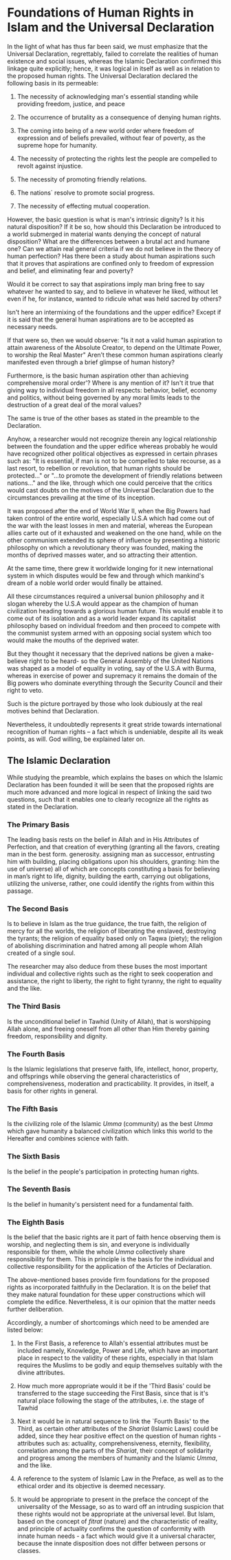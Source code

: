 Foundations of Human Rights in Islam and the Universal Declaration
==================================================================

In the light of what has thus far been said, we must emphasize that the
Universal Declaration, regrettably, failed to correlate the realities of
human existence and social issues, whereas the Islamic Declaration
confirmed this linkage quite explicitly; hence, it was logical in itself
as well as in relation to the proposed human rights. The Universal
Declaration declared the following basis in its permeable:

1. The necessity of acknowledging man's essential standing while
providing freedom, justice, and peace

2. The occurrence of brutality as a consequence of denying human rights.

3. The coming into being of a new world order where freedom of
expression and of beliefs prevailed, without fear of poverty, as the
supreme hope for humanity.

4. The necessity of protecting the rights lest the people are compelled
to revolt against injustice.

5. The necessity of promoting friendly relations.

6. The nations\` resolve to promote social progress.

7. The necessity of effecting mutual cooperation.

However, the basic question is what is man's intrinsic dignity? Is it
his natural disposition? If it be so, how should this Declaration be
introduced to a world submerged in material wants denying the concept of
natural disposition? What are the differences between a brutal act and
humane one? Can we attain real general criteria if we do not believe in
the theory of human perfection? Has there been a study about human
aspirations such that it proves that aspirations are confined only to
freedom of expression and belief, and eliminating fear and poverty?

Would it be correct to say that aspirations imply man bring free to say
whatever he wanted to say, and to believe in whatever he liked, without
let even if he, for instance, wanted to ridicule what was held sacred by
others?

Isn't here an intermixing of the foundations and the upper edifice?
Except if it is said that the general human aspirations are to be
accepted as necessary needs.

If that were so, then we would observe: "Is it not a valid human
aspiration to attain awareness of the Absolute Creator, to depend on the
Ultimate Power, to worship the Real Master" Aren’t these common human
aspirations clearly manifested even through a brief glimpse of human
history?

Furthermore, is the basic human aspiration other than achieving
comprehensive moral order'? Where is any mention of it? Isn't it true
that giving way to individual freedom in all respects: behavior, belief,
economy and politics, without being governed by any moral limits leads
to the destruction of a great deal of the moral values?

The same is true of the other bases as stated in the preamble to the
Declaration.

Anyhow, a researcher would not recognize therein any logical
relationship between the foundation and the upper edifice whereas
probably he would have recognized other political objectives as
expressed in certain phrases such as: "It is essential, if man is not to
be compelled to take recourse, as a last resort, to rebellion or
revolution, that human rights should be protected..." or "...to promote
the development of friendly relations between nations..." and the like,
through which one could perceive that the critics would cast doubts on
the motives of the Universal Declaration due to the circumstances
prevailing at the time of its inception.

It was proposed after the end of World War II, when the Big Powers had
taken control of the entire world, especially U.S.A which had come out
of the war with the least losses in men and material, whereas the
European allies carte out of it exhausted and weakened on the one hand,
while on the other communism extended its sphere of influence by
presenting a historic philosophy on which a revolutionary theory was
founded, making the months of deprived masses water, and so attracting
their attention.

At the same time, there grew it worldwide longing for it new
international system in which disputes would be few and through which
mankind's dream of a noble world order would finally be attained.

All these circumstances required a universal bunion philosophy and it
slogan whereby the U.S.A would appear as the champion of human
civilization heading towards a glorious human future. This would enable
it to come out of its isolation and as a world leader expand its
capitalist philosophy based on individual freedom and then proceed to
compete with the communist system armed with an opposing social system
which too would make the mouths of the deprived water.

But they thought it necessary that the deprived nations be given a
make-believe right to be heard- so the General Assembly of the United
Nations was shaped as a model of equality in voting, say of the U.S.A
with Burma, whereas in exercise of power and supremacy it remains the
domain of the Big powers who dominate everything through the Security
Council and their right to veto.

Such is the picture portrayed by those who look dubiously at the real
motives behind that Declaration.

Nevertheless, it undoubtedly represents it great stride towards
international recognition of human rights – a fact which is undeniable,
despite all its weak points, as will. God willing, be explained later
on.

The Islamic Declaration
-----------------------

While studying the preamble, which explains the bases on which the
Islamic Declaration has been founded it will be seen that the proposed
rights are much more advanced and more logical in respect of linking the
said two questions, such that it enables one to clearly recognize all
the rights as stated in the Declaration.

### The Primary Basis

The leading basis rests on the belief in Allah and in His Attributes of
Perfection, and that creation of everything (granting all the favors,
creating man in the best form. generosity. assigning man as successor,
entrusting him with building, placing obligations upon his shoulders,
granting: him the use of universe) all of which are concepts
constituting a basis for believing in man’s right to life, dignity,
building the earth, carrying out obligations, utilizing the universe,
rather, one could identify the rights from within this passage.

### The Second Basis

Is to believe in Islam as the true guidance, the true faith, the
religion of mercy for all the worlds, the religion of liberating the
enslaved, destroying the tyrants; the religion of equality based only on
Taqwa (piety); the religion of abolishing discrimination and hatred
among all people whom Allah created of a single soul.

The researcher may also deduce from these buses the most important
individual and collective rights such as the right to seek cooperation
and assistance, the right to liberty, the right to fight tyranny, the
right to equality and the like.

### The Third Basis

Is the unconditional belief in Tawhid (Unity of Allah), that is
worshipping Allah alone, and freeing oneself from all other than Him
thereby gaining freedom, responsibility and dignity.

### The Fourth Basis

Is the Islamic legislations that preserve faith, life, intellect, honor,
property, and offsprings while observing the general characteristics of
comprehensiveness, moderation and practicability. It provides, in
itself, a basis for other rights in general.

### The Fifth Basis

Is the civilizing role of the Islamic *Umma* (community) as the best
*Umma* which gave humanity a balanced civilization which links this
world to the Hereafter and combines science with faith.

### The Sixth Basis

Is the belief in the people's participation in protecting human rights.

### The Seventh Basis

Is the belief in humanity's persistent need for a fundamental faith.

### The Eighth Basis

Is the belief that the basic rights are it part of faith hence observing
them is worship, and neglecting them is sin, and everyone is
individually responsible for them, while the whole *Umma* collectively
share responsibility for them. This in principle is the basis for the
individual and collective responsibility for the application of the
Articles of Declaration.

The above-mentioned bases provide firm foundations for the proposed
rights as incorporated faithfully in the Declaration. It is on the
belief that they make natural foundation for these upper constructions
which will complete the edifice. Nevertheless, it is our opinion that
the matter needs further deliberation.

Accordingly, a number of shortcomings which need to be amended are
listed below:

1. In the First Basis, a reference to Allah's essential attributes must
be included namely, Knowledge, Power and Life, which have an important
place in respect to the validity of these rights, especially in that
Islam requires the Muslims to be godly and equip themselves suitably
with the divine attributes.

2. How much more appropriate would it be if the 'Third Basis' could be
transferred to the stage succeeding the First Basis, since that is it's
natural place following the stage of the attributes, i.e. the stage of
Tawhid

3. Next it would be in natural sequence to link the \`Fourth Basis' to
the Third, as certain other attributes of the *Shariat* (Islamic Laws)
could be added, since they hear positive effect on the question of human
rights - attributes such as: actuality, comprehensiveness, eternity,
flexibility, correlation among the parts of the *Shariat*, their concept
of solidarity and progress among the members of humanity and the Islamic
*Umma*, and the like.

4. A reference to the system of Islamic Law in the Preface, as well as
to the ethical order and its objective is deemed necessary.

5. It would be appropriate to present in the preface the concept of the
universality of the Message, so as to ward off an intruding suspicion
that these rights would not be appropriate at the universal level. But
Islam, based on the concept of *fitrat* (nature) and the characteristic
of reality, and principle of actuality confirms the question of
conformity with innate human needs - a fact which would give it a
universal character, because the innate disposition does not differ
between persons or classes.


